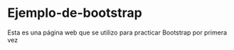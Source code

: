 # Ejemplo-de-bootstrap
Esta es una página web que se utilizo para practicar Bootstrap por primera vez
